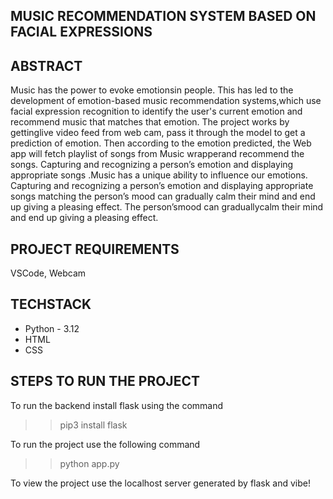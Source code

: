 ## MUSIC RECOMMENDATION SYSTEM BASED ON FACIAL EXPRESSIONS

## ABSTRACT
Music has the power to evoke emotionsin people. This has led to the development of emotion-based music recommendation systems,which use facial expression recognition to identify the user's current emotion and recommend music that matches that emotion. The project works by gettinglive video feed from web cam, pass it through the model to get a prediction of emotion. Then according to the emotion predicted, the Web app will fetch playlist of songs from Music wrapperand recommend the songs. Capturing and recognizing a person’s emotion and displaying appropriate songs .Music has a unique ability to influence our emotions. Capturing and recognizing a person’s emotion and displaying appropriate songs matching the person’s mood can gradually calm their mind and end up giving a pleasing effect. The person’smood can graduallycalm their mind and end up giving a pleasing effect.

## PROJECT REQUIREMENTS
VSCode, Webcam
## TECHSTACK
- Python - 3.12
- HTML
- CSS

## STEPS TO RUN THE PROJECT
To run the backend install flask using the command 
>>pip3 install flask
>>
To run the project use the following command
>>python app.py
>>
To view the project use  the localhost server generated by flask and vibe!

